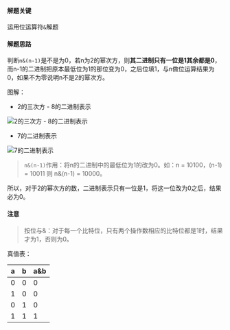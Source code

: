 #### 解题关键

运用位运算符`&`解题

#### 解题思路

判断`n&(n-1)`是不是为0，若n为2的幂次方，则**其二进制只有一位是1其余都是0**，而n-1的二进制把原本最低位为1的那位变为0，之后位填1，与n做位运算结果为0，如果不为零说明n不是2的幂次方。

图解：

* 2的三次方 - 8的二进制表示

![2的三次方 - 8的二进制表示](https://zhuyue-1257159284.cos.ap-chengdu.myqcloud.com/LeetCode231-1.png?q-sign-algorithm=sha1&q-ak=AKIDCQYGpV59vjVASnoZRMwLEBWmJkHoAzwb&q-sign-time=1554530294;1554531194&q-key-time=1554530294;1554531194&q-header-list=&q-url-param-list=&q-signature=1a6701543ebe01a8fed35a0131885a4e99b76086)

* 7的二进制表示

![7的二进制表示](https://zhuyue-1257159284.cos.ap-chengdu.myqcloud.com/LeetCode231-2.png?q-sign-algorithm=sha1&q-ak=AKIDCQYGpV59vjVASnoZRMwLEBWmJkHoAzwb&q-sign-time=1554529618;1554530518&q-key-time=1554529618;1554530518&q-header-list=&q-url-param-list=&q-signature=b5420dfae606b4f1a8662711d0b540205a9bd53d)



> `n&(n-1)`作用：将n的二进制中的最低位为1的改为0。如：n = 10100，(n-1) = 10011 则 n&(n-1) = 10000。

所以，对于2的幂次方的数，二进制表示只有一位是1，将这一位改为0之后，结果必为0。

#### 注意

> 按位与&：对于每一个比特位，只有两个操作数相应的比特位都是1时，结果才为1，否则为0。

真值表：

| a    | b    | a&b  |
| ---- | ---- | ---- |
| 0    | 0    | 0    |
| 1    | 0    | 0    |
| 0    | 1    | 0    |
| 1    | 1    | 1    |

